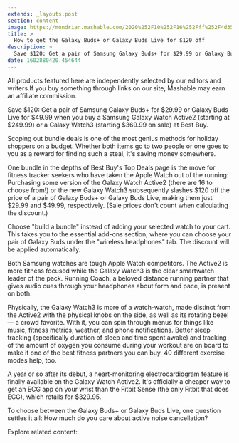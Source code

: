 ```yaml
--- 
extends: _layouts.post 
section: content 
image: https://mondrian.mashable.com/2020%252F10%252F16%252Fff%252F4d35fe8ca6254a8c98d0a4ab328dff10.a027f.png%252F1200x630.png?signature=OD2zaYjqb_3jgUcU_p9mmKApfuo= 
title: > 
  How to get the Galaxy Buds+ or Galaxy Buds Live for $120 off 
description: > 
  Save $120: Get a pair of Samsung Galaxy Buds+ for $29.99 or Galaxy Buds Live for $49.99 when you buy a Samsung Galaxy Watch Active2 (starting at $249.99) or a Galaxy Watch3 (starting $369.99 on sale) at Best Buy.or the new Galaxy Watch3 subsequently slashes $120 off the price of a pair of Galaxy Buds+ or Galaxy Buds Live, making them just $29.99 and $49.99, respectively.This takes you to the essential add-ons section, where you can choose your pair of Galaxy Buds under the "wireless headphones" tab.A year or so after its debut, a heart-monitoring electrocardiogram feature is finally available on the Galaxy Watch Active2.To choose between the Galaxy Buds+ or Galaxy Buds Live, one question settles it all: How much do you care about active noise cancellation? 
date: 1602880420.454644 
--- 
```

All products featured here are independently selected by our editors and writers.If you buy something through links on our site, Mashable may earn an affiliate commission.

Save $120: Get a pair of Samsung Galaxy Buds+ for $29.99 or Galaxy Buds Live for $49.99 when you buy a Samsung Galaxy Watch Active2 (starting at $249.99) or a Galaxy Watch3 (starting $369.99 on sale) at Best Buy.

Scoping out bundle deals is one of the most genius methods for holiday shoppers on a budget. Whether both items go to two people or one goes to you as a reward for finding such a steal, it's saving money somewhere.

One bundle in the depths of Best Buy's Top Deals page is the move for fitness tracker seekers who have taken the Apple Watch out of the running: Purchasing some version of the Galaxy Watch Active2 (there are 16 to choose from!) or the new Galaxy Watch3 subsequently slashes $120 off the price of a pair of Galaxy Buds+ or Galaxy Buds Live, making them just $29.99 and $49.99, respectively. (Sale prices don't count when calculating the discount.)

Choose "build a bundle" instead of adding your selected watch to your cart. This takes you to the essential add-ons section, where you can choose your pair of Galaxy Buds under the "wireless headphones" tab. The discount will be applied automatically.

Both Samsung watches are tough Apple Watch competitors. The Active2 is more fitness focused while the Galaxy Watch3 is the clear smartwatch leader of the pack. Running Coach, a beloved distance running partner that gives audio cues through your headphones about form and pace, is present on both.

Physically, the Galaxy Watch3 is more of a watch-watch, made distinct from the Active2 with the physical knobs on the side, as well as its rotating bezel — a crowd favorite. With it, you can spin through menus for things like music, fitness metrics, weather, and phone notifications. Better sleep tracking (specifically duration of sleep and time spent awake) and tracking of the amount of oxygen you consume during your workout are on board to make it one of the best fitness partners you can buy. 40 different exercise modes help, too.

A year or so after its debut, a heart-monitoring electrocardiogram feature is finally available on the Galaxy Watch Active2. It's officially a cheaper way to get an ECG app on your wrist than the Fitbit Sense (the only Fitbit that does ECG), which retails for $329.95.

To choose between the Galaxy Buds+ or Galaxy Buds Live, one question settles it all: How much do you care about active noise cancellation?





Explore related content: